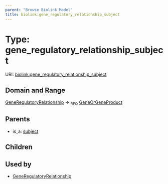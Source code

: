 ```yaml
---
parent: "Browse Biolink Model"
title: biolink:gene_regulatory_relationship_subject
---
```


# Type: gene_regulatory_relationship_subject




URI: [biolink:gene_regulatory_relationship_subject](https://w3id.org/biolink/vocab/gene_regulatory_relationship_subject)


## Domain and Range

[GeneRegulatoryRelationship](GeneRegulatoryRelationship.md) ->  <sub>REQ</sub> [GeneOrGeneProduct](GeneOrGeneProduct.md)

## Parents

 *  is_a: [subject](subject.md)

## Children


## Used by

 * [GeneRegulatoryRelationship](GeneRegulatoryRelationship.md)
